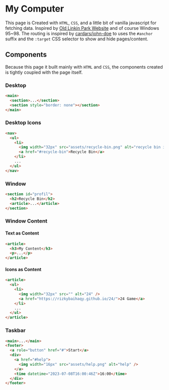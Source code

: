 # My Computer

This page is Created with `HTML`, `CSS`, and a little bit of vanilla javascript for fetching data. Inspired by [Old Linkin Park Website](https://web.archive.org/web/20200808165448/https://www.linkinpark.com/) and of course Windows 95~98. The routing is inspired by [cardars/john-doe](https://github.com/cadars/john-doe) to uses the `#anchor` suffix and the `:target` CSS selector to show and hide pages/content.

## Components

Because this page it built mainly with `HTML` and `CSS`, the components created is tightly coupled with the page itself.

### Desktop

```html
<main>
  <section>...</section>
  <section style="border: none"></section>
</main>
```

### Desktop Icons

```html
<nav>
  <ul>
    <li>
      <img width="32px" src="assets/recycle-bin.png" alt="recycle bin icon" />
      <a href="#recycle-bin">Recycle Bin</a>
    </li>
    ...
  </ul>
</nav>
```

### Window

```html
<section id="profil">
  <h2>Recycle Bin</h2>
  <article>...</article>
</section>
```

### Window Content

#### Text as Content

```html
<article>
  <h3>My Content</h3>
  <p>...</p>
</article>
```

#### Icons as Content

```html
<article>
  <ul>
    <li>
      <img width="32px" src="" alt="24" />
      <a href="https://rizkybaihaqy.github.io/24/">24 Game</a>
    </li>
    ...
  </ul>
</article>
```

### Taskbar

```html
<main>...</main>
<footer>
  <a role="button" href="#">Start</a>
  <div>
    <a href="#help">
      <img width="16px" src="assets/help.png" alt="help" />
    </a>
    <time datetime="2023-07-08T16:00:46Z">16:00</time>
  </div>
</footer>
```
